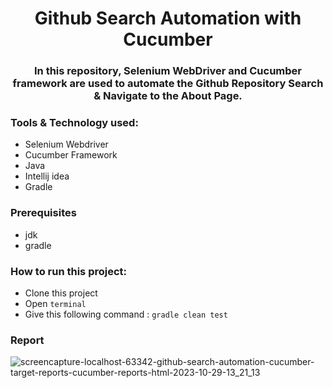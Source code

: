# <div align=center> Github Search Automation with Cucumber </div>

### <div align=center> In this repository, Selenium WebDriver and Cucumber framework are used to automate the Github Repository Search & Navigate to the About Page.

### Tools & Technology used:
- Selenium Webdriver
- Cucumber Framework
- Java
- Intellij idea
- Gradle


### Prerequisites
- jdk
- gradle


### How to run this project:
- Clone this project
- Open ```terminal```
- Give this following command : ```gradle clean test```

### Report
![screencapture-localhost-63342-github-search-automation-cucumber-target-reports-cucumber-reports-html-2023-10-29-13_21_13](https://github.com/Shaishab10/Github_Search_Automation_Cucumber/assets/54171379/77498f47-99ac-4cb0-b5c8-d7c1a6affe84)

